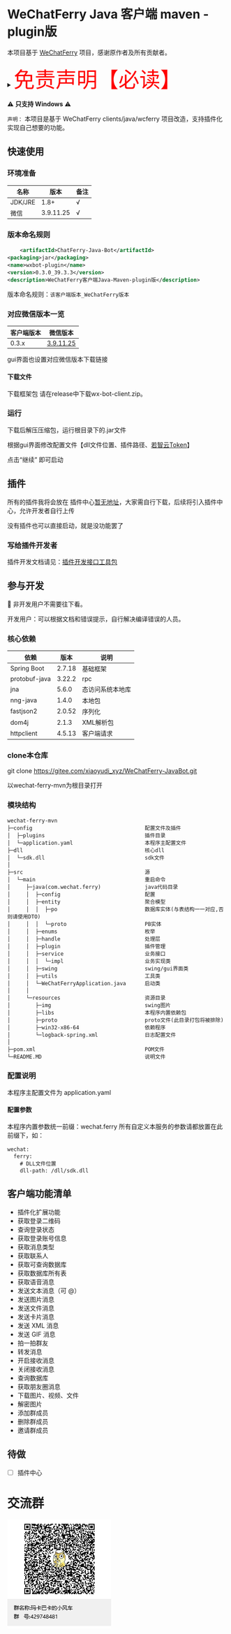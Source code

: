 # WeChatFerry Java 客户端 maven - plugin版

本项目基于 [WeChatFerry](https://github.com/lich0821/WeChatFerry) 项目，感谢原作者及所有贡献者。
<details><summary><font color="red" size="12">免责声明【必读】</font></summary>

本工具仅供学习和技术研究使用，不得用于任何商业或非法行为，否则后果自负。

本工具的作者不对本工具的安全性、完整性、可靠性、有效性、正确性或适用性做任何明示或暗示的保证，也不对本工具的使用或滥用造成的任何直接或间接的损失、责任、索赔、要求或诉讼承担任何责任。

本工具的作者保留随时修改、更新、删除或终止本工具的权利，无需事先通知或承担任何义务。

本工具的使用者应遵守相关法律法规，尊重微信的版权和隐私，不得侵犯微信或其他第三方的合法权益，不得从事任何违法或不道德的行为。

本工具的使用者在下载、安装、运行或使用本工具时，即表示已阅读并同意本免责声明。如有异议，请立即停止使用本工具，并删除所有相关文件。

</details>

⚠️ **只支持 Windows** ⚠️

`声明：` 本项目是基于 WeChatFerry clients/java/wcferry 项目改造，支持插件化实现自己想要的功能。
## 快速使用

### 环境准备
| 名称    | 版本        | 备注 |
|-------|-----------|----|
| JDK/JRE   | 1.8+      | √  |
| 微信    | 3.9.11.25 | √  |

### 版本命名规则
```xml
    <artifactId>ChatFerry-Java-Bot</artifactId>
<packaging>jar</packaging>
<name>wxbot-plugin</name>
<version>0.3.0_39.3.3</version>
<description>WeChatFerry客户端Java-Maven-plugin版</description>
```
版本命名规则：`该客户端版本_WeChatFerry版本`
### 对应微信版本一览

| 客户端版本 | 微信版本  |
|-------|-------|
| 0.3.x | [3.9.11.25](https://www.123865.com/s/QqyDVv-9XV0h) |

gui界面也设置对应微信版本下载链接

#### 下载文件

下载框架包 请在release中下载wx-bot-client.zip。

### 运行
下载后解压压缩包，运行根目录下的.jar文件

根据gui界面修改配置文件【dll文件位置、插件路径、[若智云Token](https://www.ruojy.top)】

点击“继续” 即可启动

## 插件
所有的插件我将会放在 插件中心[暂无地址](#)，大家需自行下载，后续将引入插件中心，允许开发者自行上传

没有插件也可以直接启动，就是没功能罢了
### 写给插件开发者
插件开发文档请见：[插件开发接口工具包](https://gitee.com/xiaoyudi_xyz/wx-bot-dev-plugin)

## 参与开发
🚫 非开发用户不需要往下看。

开发用户：可以根据文档和错误提示，自行解决编译错误的人员。
### 核心依赖

| 依赖            | 版本     | 说明       |
|---------------|--------|----------|
| Spring Boot   | 2.7.18 | 基础框架     |
| protobuf-java | 3.22.2 | rpc      |
| jna           | 5.6.0  | 态访问系统本地库 |
| nng-java      | 1.4.0  | 本地包      |
| fastjson2     | 2.0.52 | 序列化      |
| dom4j         | 2.1.3  | XML解析包   |
| httpclient    | 4.5.13 | 客户端请求    |

### clone本仓库
git clone https://gitee.com/xiaoyudi_xyz/WeChatFerry-JavaBot.git

以wechat-ferry-mvn为根目录打开

### 模块结构

```
wechat-ferry-mvn
├─config                                    配置文件及插件
│  ├─plugins                                插件目录
│  └─application.yaml                       本程序主配置文件
├─dll                                       核心dll
│  └─sdk.dll                                sdk文件
│ 
├─src                                       源
│  └─main                                   重启命令
│     ├─java(com.wechat.ferry)              java代码目录
│     │  ├─config                           配置
│     │  ├─entity                           聚合模型
│     │  │  ├─po                            数据库实体(与表结构一一对应,否则请使用DTO)
│     │  │  └─proto                         PB实体
│     │  ├─enums                            枚举
│     │  ├─handle                           处理层
│     │  ├─plugin                           插件管理
│     │  ├─service                          业务接口
│     │  │  └─impl                          业务实现类
│     │  ├─swing                            swing/gui界面类
│     │  ├─utils                            工具类
│     │  └─WeChatFerryApplication.java      启动类
│     │
│     └─resources                           资源目录
│        ├─img                              swing图片
│        ├─libs                             本程序内置依赖包
│        ├─proto                            proto文件(此目录打包将被排除)
│        ├─win32-x86-64                     依赖程序
│        └─logback-spring.xml               日志配置文件
│ 
├─pom.xml                                   POM文件
└─README.MD                                 说明文件

```

### 配置说明

本程序主配置文件为 application.yaml

#### 配置参数

本程序内置参数统一前缀：wechat.ferry 所有自定义本服务的参数请都放置在此前缀下，如：

```ymal
wechat:
  ferry:
    # DLL文件位置
    dll-path: /dll/sdk.dll
```

## 客户端功能清单
- 插件化扩展功能
- 获取登录二维码
- 查询登录状态
- 获取登录账号信息
- 获取消息类型
- 获取联系人
- 获取可查询数据库
- 获取数据库所有表
- 获取语音消息
- 发送文本消息（可 @）
- 发送图片消息
- 发送文件消息
- 发送卡片消息
- 发送 XML 消息
- 发送 GIF 消息
- 拍一拍群友
- 转发消息
- 开启接收消息
- 关闭接收消息
- 查询数据库
- 获取朋友圈消息
- 下载图片、视频、文件
- 解密图片
- 添加群成员
- 删除群成员
- 邀请群成员

## 待做
- [ ] 插件中心

# 交流群
![交流群](group.png)
